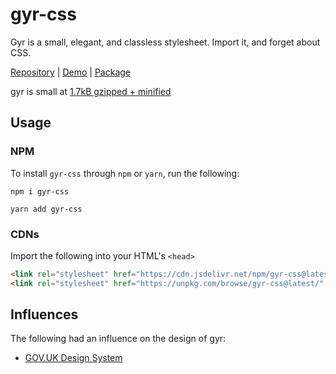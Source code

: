 # gyr-css

Gyr is a small, elegant, and classless stylesheet. Import it, and forget about CSS.

[Repository](https://github.com/hvlck/gyr-css) | [Demo](https://hvlck.github.io/gyr-css) | [Package](https://www.npmjs.com/package/gyr-css)

gyr is small at [1.7kB gzipped + minified](https://bundlephobia.com/result?p=gyr-css@1.7.0)

## Usage

### NPM

To install `gyr-css` through `npm` or `yarn`, run the following:

```npm i gyr-css```

```yarn add gyr-css```

### CDNs

Import the following into your HTML's `<head>`

```html
<link rel="stylesheet" href="https://cdn.jsdelivr.net/npm/gyr-css@latest/dist/index.css" type="text/css" />
<link rel="stylesheet" href="https://unpkg.com/browse/gyr-css@latest/" type="text/css" />
```

## Influences

The following had an influence on the design of gyr:

+ [GOV.UK Design System](https://design-system.service.gov.uk/get-started/)

